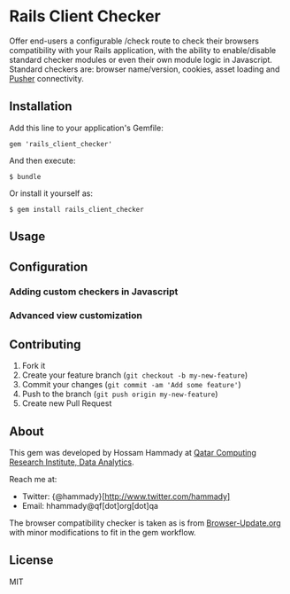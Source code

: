 # Rails Client Checker

Offer end-users a configurable /check route to check their browsers compatibility with your Rails application,
with the ability to enable/disable standard checker modules or even their own module logic in Javascript.
Standard checkers are: browser name/version, cookies, asset loading and [Pusher](https://pusher.com) connectivity.

## Installation

Add this line to your application's Gemfile:

    gem 'rails_client_checker'

And then execute:

    $ bundle

Or install it yourself as:

    $ gem install rails_client_checker

## Usage

## Configuration

### Adding custom checkers in Javascript

### Advanced view customization

## Contributing

1. Fork it
2. Create your feature branch (`git checkout -b my-new-feature`)
3. Commit your changes (`git commit -am 'Add some feature'`)
4. Push to the branch (`git push origin my-new-feature`)
5. Create new Pull Request

## About
This gem was developed by Hossam Hammady at [Qatar Computing Research Institute, Data Analytics](http://da.qcri.org).

Reach me at:
* Twitter: {@hammady}[http://www.twitter.com/hammady]
* Email: hhammady@qf[dot]org[dot]qa

The browser compatibility checker is taken as is from [Browser-Update.org](http://browser-update.org)
with minor modifications to fit in the gem workflow.

## License
MIT
